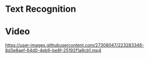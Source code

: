 # Text Recognition

# Video 

https://user-images.githubusercontent.com/27308047/223283346-8d3e8aef-64d0-4eb9-be8f-25192f1a9cb1.mp4

